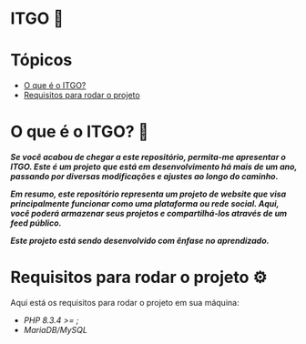 # ITGO 🌈

# Tópicos
* [O que é o ITGO?](#o-que-é-o-itgo-)
* [Requisitos para rodar o projeto](#requisitos-para-rodar-o-projeto-%EF%B8%8F)

# O que é o ITGO? 🤔

***<p>Se você acabou de chegar a este repositório, permita-me apresentar o ITGO. Este é um projeto que está em desenvolvimento há mais de um ano, passando por diversas modificações e ajustes ao longo do caminho.</p>***
***<p>Em resumo, este repositório representa um projeto de website que visa principalmente funcionar como uma plataforma ou rede social. Aqui, você poderá armazenar seus projetos e compartilhá-los através de um feed público.</p>***
***<p>Este projeto está sendo desenvolvido com ênfase no aprendizado.</p>***

# Requisitos para rodar o projeto ⚙️
Aqui está os requisitos para rodar o projeto em sua máquina:

  - *PHP 8.3.4 >= ;*
  - *MariaDB/MySQL*


